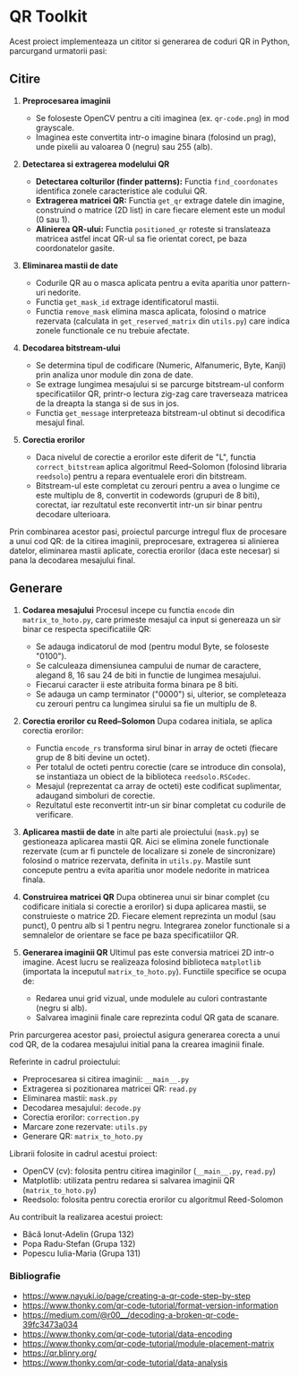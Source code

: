 # QR Toolkit

Acest proiect implementeaza un cititor si generarea de coduri QR in Python, parcurgand urmatorii pasi:

## Citire

1. **Preprocesarea imaginii**  
   - Se foloseste OpenCV pentru a citi imaginea (ex. `qr-code.png`) in mod grayscale.
   - Imaginea este convertita intr-o imagine binara (folosind un prag), unde pixelii au valoarea 0 (negru) sau 255 (alb).

2. **Detectarea si extragerea modelului QR**  
   - **Detectarea colturilor (finder patterns):** Functia `find_coordonates` identifica zonele caracteristice ale codului QR.
   - **Extragerea matricei QR:** Functia `get_qr` extrage datele din imagine, construind o matrice (2D list) in care fiecare element este un modul (0 sau 1).
   - **Alinierea QR-ului:** Functia `positioned_qr` roteste si translateaza matricea astfel incat QR-ul sa fie orientat corect, pe baza coordonatelor gasite.

3. **Eliminarea mastii de date**  
   - Codurile QR au o masca aplicata pentru a evita aparitia unor pattern-uri nedorite.
   - Functia `get_mask_id` extrage identificatorul mastii.
   - Functia `remove_mask` elimina masca aplicata, folosind o matrice rezervata (calculata in `get_reserved_matrix` din `utils.py`) care indica zonele functionale ce nu trebuie afectate.

4. **Decodarea bitstream-ului**  
   - Se determina tipul de codificare (Numeric, Alfanumeric, Byte, Kanji) prin analiza unor module din zona de date.
   - Se extrage lungimea mesajului si se parcurge bitstream-ul conform specificatiilor QR, printr-o lectura zig-zag care traverseaza matricea de la dreapta la stanga si de sus in jos.
   - Functia `get_message` interpreteaza bitstream-ul obtinut si decodifica mesajul final.

5. **Corectia erorilor**  
   - Daca nivelul de corectie a erorilor este diferit de "L", functia `correct_bitstream` aplica algoritmul Reed–Solomon (folosind libraria `reedsolo`) pentru a repara eventualele erori din bitstream.
   - Bitstream-ul este completat cu zerouri pentru a avea o lungime ce este multiplu de 8, convertit in codewords (grupuri de 8 biti), corectat, iar rezultatul este reconvertit intr-un sir binar pentru decodare ulterioara.

Prin combinarea acestor pasi, proiectul parcurge intregul flux de procesare a unui cod QR: de la citirea imaginii, preprocesare, extragerea si alinierea datelor, eliminarea mastii aplicate, corectia erorilor (daca este necesar) si pana la decodarea mesajului final.

## Generare

1. **Codarea mesajului**
    Procesul incepe cu functia `encode` din `matrix_to_hoto.py`, care primeste mesajul ca input si genereaza un sir binar ce respecta specificatiile QR:
    - Se adauga indicatorul de mod (pentru modul Byte, se foloseste "0100").
    - Se calculeaza dimensiunea campului de numar de caractere, alegand 8, 16 sau 24 de biti in functie de lungimea mesajului.
    - Fiecarui caracter ii este atribuita forma binara pe 8 biti.
    - Se adauga un camp terminator ("0000") si, ulterior, se completeaza cu zerouri pentru ca lungimea sirului sa fie un multiplu de 8.

2. **Corectia erorilor cu Reed–Solomon**
    Dupa codarea initiala, se aplica corectia erorilor:
    - Functia `encode_rs` transforma sirul binar in array de octeti (fiecare grup de 8 biti devine un octet).
    - Per totalul de octeti pentru corectie (care se introduce din consola), se instantiaza un obiect de la biblioteca `reedsolo.RSCodec`.
    - Mesajul (reprezentat ca array de octeti) este codificat suplimentar, adaugand simboluri de corectie.
    - Rezultatul este reconvertit intr-un sir binar completat cu codurile de verificare.

3. **Aplicarea mastii de date**
    in alte parti ale proiectului (`mask.py`) se gestioneaza aplicarea mastii QR. Aici se elimina zonele functionale rezervate (cum ar fi punctele de localizare si zonele de sincronizare) folosind o matrice rezervata, definita in `utils.py`. Mastile sunt concepute pentru a evita aparitia unor modele nedorite in matricea finala.

4. **Construirea matricei QR**
    Dupa obtinerea unui sir binar complet (cu codificare initiala si corectie a erorilor) si dupa aplicarea mastii, se construieste o matrice 2D. Fiecare element reprezinta un modul (sau punct), 0 pentru alb si 1 pentru negru. Integrarea zonelor functionale si a semnalelor de orientare se face pe baza specificatiilor QR.

5. **Generarea imaginii QR**
    Ultimul pas este conversia matricei 2D intr-o imagine. Acest lucru se realizeaza folosind biblioteca `matplotlib` (importata la inceputul `matrix_to_hoto.py`). Functiile specifice se ocupa de:
    - Redarea unui grid vizual, unde modulele au culori contrastante (negru si alb).
    - Salvarea imaginii finale care reprezinta codul QR gata de scanare.

Prin parcurgerea acestor pasi, proiectul asigura generarea corecta a unui cod QR, de la codarea mesajului initial pana la crearea imaginii finale.

Referinte in cadrul proiectului:  
- Preprocesarea si citirea imaginii: `__main__.py`  
- Extragerea si pozitionarea matricei QR: `read.py`  
- Eliminarea mastii: `mask.py`  
- Decodarea mesajului: `decode.py`  
- Corectia erorilor: `correction.py`  
- Marcare zone rezervate: `utils.py`
- Generare QR: `matrix_to_hoto.py`

Librarii folosite in cadrul acestui proiect:
- OpenCV (cv): folosita pentru citirea imaginilor (`__main__.py`, `read.py`)
- Matplotlib: utilizata pentru redarea si salvarea imaginii QR (`matrix_to_hoto.py`)
- Reedsolo: folosita pentru corectia erorilor cu algoritmul Reed-Solomon

Au contribuit la realizarea acestui proiect:
- Bâcă Ionut-Adelin (Grupa 132)
- Popa Radu-Stefan (Grupa 132)
- Popescu Iulia-Maria (Grupa 131)

### Bibliografie
- https://www.nayuki.io/page/creating-a-qr-code-step-by-step
- https://www.thonky.com/qr-code-tutorial/format-version-information
- https://medium.com/@r00__/decoding-a-broken-qr-code-39fc3473a034
- https://www.thonky.com/qr-code-tutorial/data-encoding
- https://www.thonky.com/qr-code-tutorial/module-placement-matrix
- https://qr.blinry.org/
- https://www.thonky.com/qr-code-tutorial/data-analysis